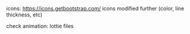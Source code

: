 icons: https://icons.getbootstrap.com/
icons modified further (color, line thickness, etc)

check animation: lottie files